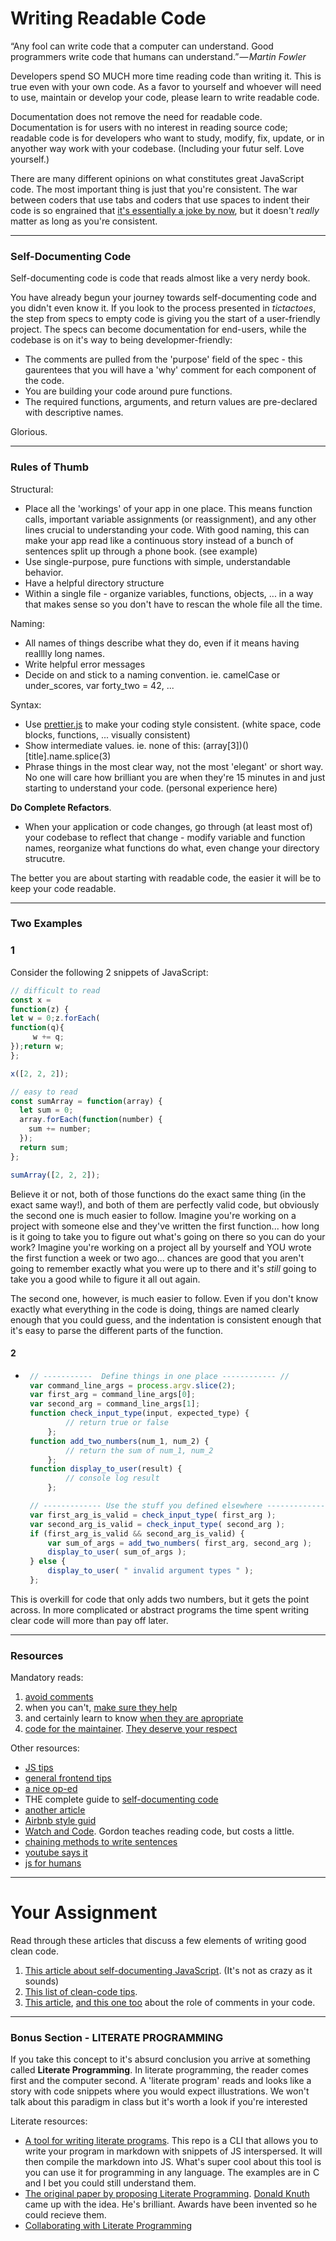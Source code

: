 # Writing Readable Code

“Any fool can write code that a computer can understand. Good programmers write code that humans can understand.” — _Martin Fowler_

Developers spend SO MUCH more time reading code than writing it.  This is true even with your own code.  As a favor to yourself and whoever will need to use, maintain or develop your code, please learn to write readable code. 

Documentation does not remove the need for readable code.  Documentation is for users with no interest in reading source code; readable code is for developers who want to study, modify, fix, update, or in anyother way work with your codebase. (Including your futur self.  Love yourself.)  
 
There are many different opinions on what constitutes great JavaScript code.  The most important thing is just that you're consistent.  The war between coders that use tabs and coders that use spaces to indent their code is so engrained that [it's essentially a joke by now](https://www.youtube.com/watch?v=SsoOG6ZeyUI), but it doesn't _really_ matter as long as you're consistent.

___
### Self-Documenting Code
Self-documenting code is code that reads almost like a very nerdy book.  

You have already begun your journey towards self-documenting code and you didn't even know it.  If you look to the process presented in _tictactoes_, the step from specs to empty code is giving you the start of a user-friendly project. The specs can become documentation for end-users, while the codebase is on it's way to being developmer-friendly:
* The comments are pulled from the 'purpose' field of the spec - this gaurentees that you will have a 'why' comment for each component of the code. 
* You are building your code around pure functions.
* The required functions, arguments, and return values are pre-declared with descriptive names.

 Glorious.
 ___
 ### Rules of Thumb
 Structural:
 * Place all the 'workings' of your app in one place.  This means function calls, important variable assignments (or reassignment), and any other lines crucial to understanding your code.   With good naming, this can make your app read like a continuous story instead of a bunch of sentences split up through a phone book. (see example) 
 * Use single-purpose, pure functions with simple, understandable behavior.
 * Have a helpful directory structure
 * Within a single file - organize variables, functions, objects, ... in a way that makes sense so you don't have to rescan the whole file all the time.

 Naming:
 * All names of things describe what they do, even if it means having realllly long names. 
 * Write helpful error messages
 * Decide on and stick to a naming convention. ie. camelCase or under_scores, var forty_two = 42, ...
 
 Syntax:
 * Use [prettier.js](https://github.com/prettier/prettier) to make your coding style consistent. (white space, code blocks, functions, ... visually consistent)
* Show intermediate values. ie. none of this: (array[3])()[title].name.splice(3)
* Phrase things in the most clear way, not the most 'elegant' or short way.  No one will care how brilliant you are when they're 15 minutes in and just starting to understand your code. (personal experience here)

__Do Complete Refactors__.  
* When your application or code changes, go through (at least most of) your codebase to reflect that change - modify variable and function names, reorganize what functions do what, even change your directory strucutre.  

The better you are about starting with readable code, the easier it will be to keep your code readable.


___
### Two Examples
### 1
Consider the following 2 snippets of JavaScript:
```javascript
// difficult to read
const x = 
function(z) {
let w = 0;z.forEach(
function(q){
     w += q;
});return w;
};

x([2, 2, 2]);

// easy to read
const sumArray = function(array) {
  let sum = 0;
  array.forEach(function(number) {
    sum += number;
  });
  return sum;
};

sumArray([2, 2, 2]);
```

Believe it or not, both of those functions do the exact same thing \(in the exact same way!\), and both of them are perfectly valid code, but obviously the second one is much easier to follow.  Imagine you're working on a project with someone else and they've written the first function... how long is it going to take you to figure out what's going on there so you can do your work?  Imagine you're working on a project all by yourself and YOU wrote the first function a week or two ago... chances are good that you aren't going to remember exactly what you were up to there and it's _still_ going to take you a good while to figure it all out again.

The second one, however, is much easier to follow.  Even if you don't know exactly what everything in the code is doing, things are named clearly enough that you could guess, and the indentation is consistent enough that it's easy to parse the different parts of the function.

#### 2
 * ```javascript
    // -----------  Define things in one place ------------ //
    var command_line_args = process.argv.slice(2);
    var first_arg = command_line_args[0];
    var second_arg = command_line_args[1];
    function check_input_type(input, expected_type) {
            // return true or false
        };
    function add_two_numbers(num_1, num_2) {
            // return the sum of num_1, num_2
        };
    function display_to_user(result) {
            // console log result
        };

    // ------------- Use the stuff you defined elsewhere --------------- //
    var first_arg_is_valid = check_input_type( first_arg );
    var second_arg_is_valid = check_input_type( second_arg );
    if (first_arg_is_valid && second_arg_is_valid) {
        var sum_of_args = add_two_numbers( first_arg, second_arg );
        display_to_user( sum_of_args );
    } else {
        display_to_user( " invalid argument types " );
    };
    ```
This is overkill for code that only adds two numbers, but it gets the point across. In more complicated or abstract programs the time spent writing clear code will more than pay off later.
___
### Resources
Mandatory reads:
1. [avoid comments](https://blog.codinghorror.com/coding-without-comments/)
2. when you can't, [make sure they help](https://blog.codinghorror.com/when-good-comments-go-bad/)
3. and certainly learn to know [when they are apropriate](https://blog.codinghorror.com/code-tells-you-how-comments-tell-you-why/)  
4. [code for the maintainer](http://wiki.c2.com/?CodeForTheMaintainer). [They deserve your respect](https://blog.codinghorror.com/the-noble-art-of-maintenance-programming/)    



Other resources:
* [JS tips](https://www.sitepoint.com/self-documenting-javascript/)
* [general frontend tips](https://onextrapixel.com/10-principles-for-keeping-your-programming-code-clean/)
* [a nice op-ed](https://www.martinfowler.com/bliki/CodeAsDocumentation.html)
* THE complete guide to [self-documenting code](http://wiki.c2.com/?SelfDocumentingCode)
* [another article](https://onextrapixel.com/10-principles-for-keeping-your-programming-code-clean/)  
* [Airbnb style guid](https://github.com/airbnb/javascript)  
* [Watch and Code](https://watchandcode.com/p/premium). Gordon teaches reading code, but costs a little.  
* [chaining methods to write sentences](http://javascriptissexy.com/beautiful-javascript-easily-create-chainable-cascading-methods-for-expressiveness/)  
* [youtube says it](https://www.youtube.com/watch?v=UjhX2sVf0eg)  
* [js for humans](http://read.humanjavascript.com/ch03-code-for-humans.html)       
___
# Your Assignment

Read through these articles that discuss a few elements of writing good clean code.

1. [This article about self-documenting JavaScript](https://www.sitepoint.com/self-documenting-javascript/). \(It's not as crazy as it sounds\)  
2. [This list of clean-code tips](https://onextrapixel.com/10-principles-for-keeping-your-programming-code-clean/).  
3. [This article](https://blog.codinghorror.com/coding-without-comments/), [and this one too](https://blog.codinghorror.com/code-tells-you-how-comments-tell-you-why/) about the role of comments in your code.

 ___
### Bonus Section - LITERATE PROGRAMMING
If you take this concept to it's absurd conclusion you arrive at something called __Literate Programming__.  In literate programming, the reader comes first and the computer second.  A 'literate program' reads and looks like a story with code snippets where you would expect illustrations. We won't talk about this paradigm in class but it's worth a look if you're interested

Literate resources:
* [A tool for writing literate programs](https://github.com/zyedidia/Literate).  This repo is a CLI that allows you to write your program in markdown with snippets of JS interspersed.  It will then compile the markdown into JS.  What's super cool about this tool is you can use it for programming in any language.  The examples are in C and I bet you could still understand them.
* [The original paper by proposing Literate Programming](http://www.literateprogramming.com/knuthweb.pdf).  [Donald Knuth](http://www-cs-faculty.stanford.edu/~knuth/) came up with the idea.  He's brilliant. Awards have been invented so he could recieve them.   
* [Collaborating with Literate Programming](http://fgiasson.com/blog/index.php/2016/06/09/literate-programming-and-team-development/)
